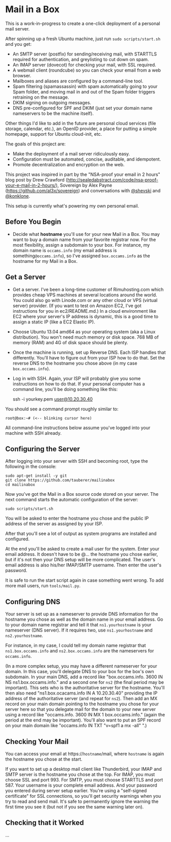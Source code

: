 Mail in a Box
=============

This is a work-in-progress to create a one-click deployment of a personal mail server.

After spinning up a fresh Ubuntu machine, just run `sudo scripts/start.sh` and you get:

* An SMTP server (postfix) for sending/receiving mail, with STARTTLS required for authentication, and greylisting to cut down on spam.
* An IMAP server (dovecot) for checking your mail, with SSL required.
* A webmail client (roundcube) so you can check your email from a web browser.
* Mailboxes and aliases are configured by a command-line tool.
* Spam filtering (spamassassin) with spam automatically going to your Spam folder, and moving mail in and out of the Spam folder triggers retraining on the message.
* DKIM signing on outgoing messages.
* DNS pre-configured for SPF and DKIM (just set your domain name nameservers to be the machine itself).

Other things I'd like to add in the future are personal cloud services (file storage, calendar, etc.), an OpenID provider, a place for putting a simple homepage, support for Ubuntu cloud-init, etc.

The goals of this project are:

* Make the deployment of a mail server ridiculously easy.
* Configuration must be automated, concise, auditable, and idempotent.
* Promote decentralization and encryption on the web.

This project was inspired in part by the "NSA-proof your email in 2 hours" blog post by Drew Crawford 
(http://sealedabstract.com/code/nsa-proof-your-e-mail-in-2-hours/), Sovereign by Alex Payne (https://github.com/al3x/sovereign) and 
conversations with <a href="http://twitter.com/shevski" target="_blank">@shevski</a> and <a href="https://github.com/konklone" target="_blank">@konklone</a>.

This setup is currently what's powering my own personal email.

Before You Begin
----------------

* Decide what **hostname** you'll use for your new Mail in a Box. You may want to buy a domain name from your favorite registrar now. For the most flexibility, assign a subdomain to your box. For instance, my domain name is `occams.info` (my email address is something`@occams.info`), so I've assigned `box.occams.info` as the hostname for my Mail in a Box.

Get a Server
------------

* Get a server. I've been a long-time customer of Rimuhosting.com which provides cheap VPS machines at several locations around the world. You could also go with Linode.com or any other cloud or VPS (virtual server) provider. (If you want to test on Amazon EC2, I've got instructions for you in ec2/README.md.) In a cloud environment like EC2 where your server's IP address is dynamic, this is a good time to assign a static IP (like a EC2 Elastic IP).

* Choose Ubuntu 13.04 amd64 as your operating system (aka a Linux distribution). You won't need much memory or disk space. 768 MB of memory (RAM) and 4G of disk space should be plenty.

* Once the machine is running, set up Reverse DNS. Each ISP handles that differently. You'll have to figure out from your ISP how to do that. Set the reverse DNS to the hostname you chose above (in my case `box.occams.info`).

* Log in with SSH. Again, your ISP will probably give you some instructions on how to do that. If your personal computer has a command line, you'll be doing something like this:

	ssh -i yourkey.pem user@10.20.30.40
	
You should see a command prompt roughly similar to:

	root@box:~# (<-- blinking cursor here)

	
All command-line instructions below assume you've logged into your machine with SSH already.

Configuring the Server
----------------------

After logging into your server with SSH and becoming root, type the following in the console:

	sudo apt-get install -y git
	git clone https://github.com/tauberer/mailinabox
	cd mailinabox
	
Now you've got the Mail in a Box source code stored on your server. The next command starts the automatic configuration of the server:
	
	sudo scripts/start.sh
	
You will be asked to enter the hostname you chose and the public IP address of the server as assigned by your ISP.

After that you'll see a lot of output as system programs are installed and configured.

At the end you'll be asked to create a mail user for the system. Enter your email address. It doesn't have to be @... the hostname you chose earlier, but if it's not then your DNS setup will be more complicated. The user's email address is also his/her IMAP/SMTP username. Then enter the user's password.

It is safe to run the start script again in case something went wrong. To add more mail users, run `tools/mail.py`.

Configuring DNS
---------------

Your server is set up as a nameserver to provide DNS information for the hostname you chose as well as the domain name in your email address. Go to your domain name registrar and tell it that `ns1.yourhostname` is your nameserver (DNS server). If it requires two, use `ns1.yourhostname` and `ns2.yourhostname`.

For instance, in my case, I could tell my domain name registrar that `ns1.box.occams.info` and `ns2.box.occams.info` are the nameservers for `occams.info`.

(In a more complex setup, you may have a different nameserver for your domain. In this case, you'll delegate DNS to your box for the box's own subdomain. In your main DNS, add a record like "box.occams.info. 3600 IN NS ns1.box.occams.info." and a second one for `ns2` (the final period may be important). This sets who is the authoritative server for the hostname. You'll then also need "ns1.box.ocacams.info IN A 10.20.30.40" providing the IP address of the authoritative server (and repeat for `ns2`). Then add an MX record on your main domain pointing to the hostname you chose for your server here so that you delegate mail for the domain to your new server using a record like "occams.info. 3600 IN MX 1 box.occams.info." (again the period at the end may be important). You'll also want to put an SPF record on your main domain like "occams.info IN TXT "v=spf1 a mx -all" ".)

Checking Your Mail
------------------

You can access your email at https://`hostname`/mail, where `hostname` is again the hostname you chose at the start.

If you want to set up a desktop mail client like Thunderbird, your IMAP and SMTP server is the hostname you chose at the top. For IMAP, you must choose SSL and port 993. For SMTP, you must choose STARTTLS and port 587. Your username is your complete email address. And your password you entered during server setup earlier. You're using a "self-signed certificate" for SSL connections, so you'll get security warnings when you try to read and send mail. It's safe to permanently ignore the warning the first time you see it (but not if you see the same warning later on).

Checking that it Worked
-----------------------

...



